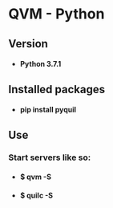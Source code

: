 # QVM - Python
## Version
- #### Python 3.7.1
## Installed packages
- #### pip install pyquil
## Use
### Start servers like so:
- #### $ qvm -S
- #### $ quilc -S
